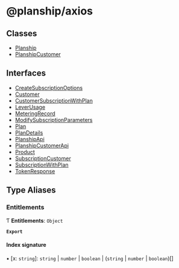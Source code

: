 # @planship/axios

## Classes

- [Planship](classes/Planship.md)
- [PlanshipCustomer](classes/PlanshipCustomer.md)

## Interfaces

- [CreateSubscriptionOptions](interfaces/CreateSubscriptionOptions.md)
- [Customer](interfaces/Customer.md)
- [CustomerSubscriptionWithPlan](interfaces/CustomerSubscriptionWithPlan.md)
- [LeverUsage](interfaces/LeverUsage.md)
- [MeteringRecord](interfaces/MeteringRecord.md)
- [ModifySubscriptionParameters](interfaces/ModifySubscriptionParameters.md)
- [Plan](interfaces/Plan.md)
- [PlanDetails](interfaces/PlanDetails.md)
- [PlanshipApi](interfaces/PlanshipApi.md)
- [PlanshipCustomerApi](interfaces/PlanshipCustomerApi.md)
- [Product](interfaces/Product.md)
- [SubscriptionCustomer](interfaces/SubscriptionCustomer.md)
- [SubscriptionWithPlan](interfaces/SubscriptionWithPlan.md)
- [TokenResponse](interfaces/TokenResponse.md)

## Type Aliases

### Entitlements

Ƭ **Entitlements**: `Object`

**`Export`**

#### Index signature

▪ [x: `string`]: `string` \| `number` \| `boolean` \| (`string` \| `number` \| `boolean`)[]
